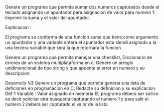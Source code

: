 #



Genere un programa que permita sumar dos numeros capturados desde el teclado asignando un apuntador para asignacion de valor para numero 1: Imprimir la suma y el valor del apuntador. 

Explicacion : 

El programa se conforma de una funcion suma que tiene como argumento un apuntador y una variable entera el apuntador esta siendi asignado a la una tercera variable que sera la que retornara la funcion


Genere un programa que permita manejar una checklist, Diccionario de errores de un sistema multiplataforma en c, Genere un arreglo unidimencional de tipo string y que apuente el error en numero y su descripcion 


Desarrollo N3 
Genere un programa que permita generar una lista de deficiones en programacion en C, Redacte su definicion y su explicacion 
Def 1 Variable : Valor asignado en memoria 
EL programa debera ser siclico es decir solicitar otra busqueda capturando el  numero 1 y para salir el numero 2 
debera ser capturado el valor de la lista 